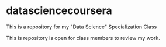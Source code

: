 # datasciencecoursera
This is a repository for my "Data Science" Specialization Class

This is repository is open for class members to review my work. 
